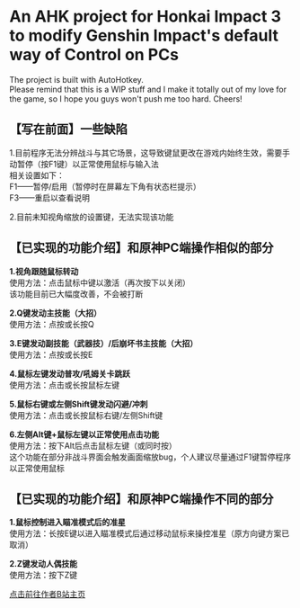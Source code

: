 # An AHK project for Honkai Impact 3 to modify Genshin Impact's default way of Control on PCs
The project is built with AutoHotkey. 
<br>Please remind that this is a WIP stuff and I make it totally out of my love for the game, so I hope you guys won't push me too hard.
Cheers!


## 【写在前面】一些缺陷

1.目前程序无法分辨战斗与其它场景，这导致键鼠更改在游戏内始终生效，需要手动暂停（按F1键）以正常使用鼠标与输入法
<br>相关设置如下：
<br>F1——暂停/启用（暂停时在屏幕左下角有状态栏提示）
<br>F3——重启以查看说明

2.目前未知视角缩放的设置键，无法实现该功能


## 【已实现的功能介绍】和原神PC端操作相似的部分

**1.视角跟随鼠标转动**
<br>使用方法：点击鼠标中键以激活（再次按下以关闭）
<br>该功能目前已大幅度改善，不会被打断

**2.Q键发动主技能（大招）**
<br>使用方法：点按或长按Q

**3.E键发动副技能（武器技）/后崩坏书主技能（大招）**
<br>使用方法：点按或长按E

**4.鼠标左键发动普攻/吼姆关卡跳跃**
<br>使用方法：点击或长按鼠标左键

**5.鼠标右键或左侧Shift键发动闪避/冲刺**
<br>使用方法：点击或长按鼠标右键/左侧Shift键

**6.左侧Alt键+鼠标左键以正常使用点击功能**
<br>使用方法：按下Alt后点击鼠标左键（或同时按）
<br>这个功能在部分非战斗界面会触发画面缩放bug，个人建议尽量通过F1键暂停程序以正常使用鼠标


## 【已实现的功能介绍】和原神PC端操作不同的部分

**1.鼠标控制进入瞄准模式后的准星**
<br>使用方法：长按E键以进入瞄准模式后通过移动鼠标来操控准星（原方向键方案已取消）

**2.Z键发动人偶技能**
<br>使用方法：按下Z键


[点击前往作者B站主页](https://space.bilibili.com/359461611)
